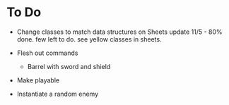 # To Do

- Change classes to match data structures on Sheets
  update 11/5 - 80% done. few left to do. see yellow classes in sheets.

- Flesh out commands
  - Barrel with sword and shield
- Make playable
- Instantiate a random enemy
